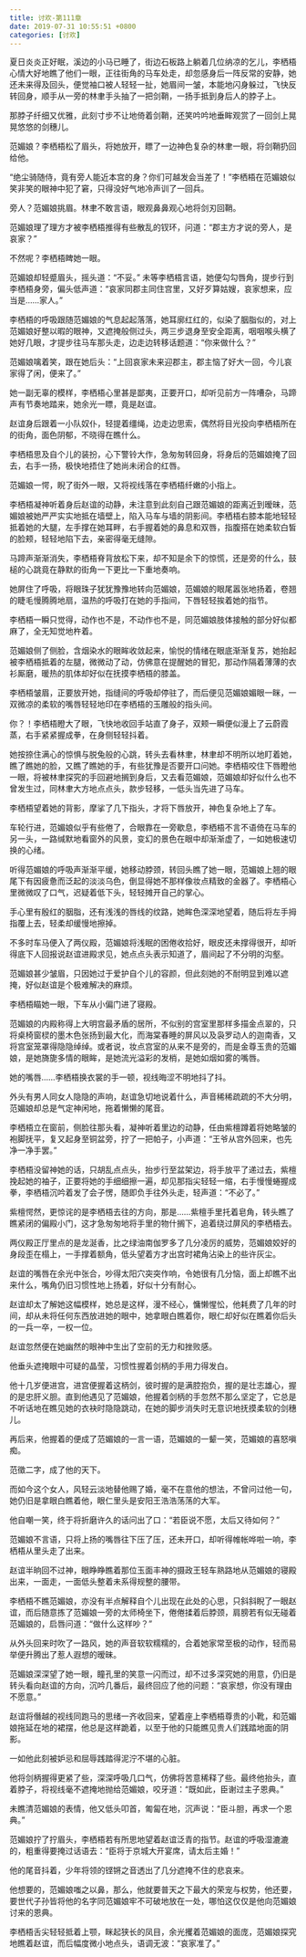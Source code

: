 ```yaml
---
title: 讨欢-第111章
date: 2019-07-31 10:55:51 +0800
categories: [讨欢]
---
```


夏日炎炎正好眠，溪边的小马已睡了，街边石板路上躺着几位纳凉的乞儿，李栖梧心情大好地瞧了他们一眼，正往街角的马车处走，却忽感身后一阵反常的安静，她还未来得及回头，便觉袖口被人轻轻一扯，她眉间一皱，本能地闪身躲过，飞快反转回身，顺手从一旁的林聿手头抽了一把剑鞘，一扬手抵到身后人的脖子上。

那脖子纤细又优雅，此刻寸步不让地倚着剑鞘，还笑吟吟地垂眸观赏了一回剑上晃晃悠悠的剑穗儿。

范媚娘？李栖梧松了眉头，将她放开，瞟了一边神色复杂的林聿一眼，将剑鞘扔回给他。

“绝尘骑随侍，竟有旁人能近本宫的身？你们可越发会当差了！”李栖梧在范媚娘似笑非笑的眼神中犯了窘，只得没好气地冷声训了一回兵。

旁人？范媚娘挑眉。林聿不敢言语，眼观鼻鼻观心地将剑刃回鞘。

范媚娘理了理方才被李栖梧推得有些散乱的钗环，问道：“郡主方才说的旁人，是哀家？”

不然呢？李栖梧睥她一眼。

范媚娘却轻蹙眉头，摇头道：“不妥。” 未等李栖梧言语，她便勾勾唇角，提步行到李栖梧身旁，偏头低声道：“哀家同郡主同住宫里，又好歹算姑嫂，哀家想来，应当是……家人。”

李栖梧的呼吸跟随范媚娘的气息起起落落，她耳廓红红的，似染了胭脂似的，对上范媚娘好整以暇的眼神，又遮掩般侧过头，两三步退身至安全距离，咽咽喉头横了她好几眼，才提步往马车那头走，边走边转移话题道：“你来做什么？”

范媚娘噙着笑，跟在她后头：“上回哀家未来迎郡主，郡主恼了好大一回，今儿哀家得了闲，便来了。”

她一副无辜的模样，李栖梧心里甚是鄙夷，正要开口，却听见前方一阵嘈杂，马蹄声有节奏地踏来，她余光一瞟，竟是赵谊。

赵谊身后跟着一小队奴仆，轻提着缰绳，边走边思索，偶然将目光投向李栖梧所在的街角，面色阴郁，不晓得在瞧什么。

李栖梧思及自个儿的装扮，心下警铃大作，急匆匆转回身，将身后的范媚娘掩了回去，右手一扬，极快地捂住了她尚未闭合的红唇。

范媚娘一愕，睨了街外一眼，又将视线落在李栖梧纤嫩的小指上。

李栖梧凝神听着身后赵谊的动静，未注意到此刻自己跟范媚娘的距离近到暧昧，范媚娘被她严严实实地抵在墙壁上，陷入马车与墙的阴影间。李栖梧右膝本能地轻轻抵着她的大腿，左手撑在她耳畔，右手握着她的鼻息和双唇，指腹搭在她柔软白皙的脸颊，轻轻地陷下去，亲密得毫无缝隙。

马蹄声渐渐消失，李栖梧脊背放松下来，却不知是余下的惊慌，还是旁的什么，鼓槌的心跳竟在静默的街角一下更比一下重地奏响。

她屏住了呼吸，将眼珠子犹犹豫豫地转向范媚娘，范媚娘的眼尾嚣张地扬着，卷翘的睫毛慢腾腾地扇，温热的呼吸打在她的手指间，下唇轻轻挨着她的指节。

李栖梧一瞬只觉得，动作也不是，不动作也不是，同范媚娘肢体接触的部分好似都麻了，全无知觉地杵着。

范媚娘侧了侧脸，含烟染水的眼眸收敛起来，愉悦的情绪在眼底渐渐复苏，她抬起被李栖梧抵着的左腿，微微动了动，仿佛意在提醒她的冒犯，那动作隔着薄薄的衣衫厮磨，暖热的肌体却好似在抚摸李栖梧的膝盖。

李栖梧皱眉，正要放开她，指缝间的呼吸却停驻了，而后便见范媚娘媚眼一眯，一双微凉的柔软的嘴唇轻轻地印在李栖梧的玉雕般的指头间。

你？！李栖梧瞪大了眼，飞快地收回手站直了身子，双颊一瞬便似漫上了云蔚霞蒸，右手紧紧握成拳，在身侧轻轻抖着。

她按捺住满心的惊惧与脱兔般的心跳，转头去看林聿，林聿却不明所以地盯着她，瞧了瞧她的脸，又瞧了瞧她的手，有些犹豫是否要开口问她。李栖梧咬住下唇瞪他一眼，将被林聿探究的手回避地搁到身后，又去看范媚娘，范媚娘却好似什么也不曾发生过，同林聿大方地点点头，款步轻移，一低头当先进了马车。

李栖梧望着她的背影，摩挲了几下指头，才将下唇放开，神色复杂地上了车。

车轮行进，范媚娘似乎有些倦了，合眼靠在一旁歇息，李栖梧不言不语倚在马车的另一头，一路缄默地看窗外的风景，变幻的景色在眼中却渐渐虚了，一如她极速切换的心绪。

听得范媚娘的呼吸声渐渐平缓，她移动脖颈，转回头瞧了她一眼，范媚娘上翘的眼尾下有因疲惫而泛起的淡淡乌色，倒显得她不那样像妆点精致的金器了。李栖梧心里微微叹了口气，迟疑着低下头，轻轻摊开自己的掌心。

手心里有殷红的胭脂，还有浅浅的唇线的纹路，她眸色深深地望着，随后将左手拇指覆上去，轻柔却缓慢地擦掉。

不多时车马便入了两仪殿，范媚娘将浅眠的困倦收拾好，眼皮还未撑得很开，却听得底下人回报说赵谊进殿求见，她点点头表示知道了，眉间起了不分明的沟壑。

范媚娘甚少皱眉，只因她过于爱护自个儿的容颜，但此刻她的不耐明显到难以遮掩，好似赵谊是个极难解决的麻烦。

李栖梧瞄她一眼，下车从小偏门进了寝殿。

范媚娘的内殿称得上大明宫最矛盾的居所，不似别的宫室里那样多描金点翠的，只将桌椅窗棂的墨木色张扬到最大化，而海棠春睡的屏风以及袅罗动人的迦南香，又将宫室笼罩得隐隐绰绰。或者说，妆点宫室的从来不是旁的，而是金尊玉贵的范媚娘，是她旖旎多情的眼眸，是她流光溢彩的发梢，是她如烟如雾的嘴唇。

她的嘴唇……李栖梧换衣裳的手一顿，视线晦涩不明地抖了抖。

外头有男人同女人隐隐的声响，赵谊急切地说着什么，声音稀稀疏疏的不大分明，范媚娘却总是气定神闲地，拖着懒懒的尾音。

李栖梧立在窗前，侧脸往那头看，凝神听着里边的动静，任由紫檀蹲着将她略皱的袍脚抚平，复又起身至铜盆旁，拧了一把帕子，小声道：“王爷从宫外回来，也先净一净手罢。”

李栖梧没留神她的话，只胡乱点点头，抬步行至盆架边，将手放平了递过去，紫檀挽起她的袖子，正要将她的手细细擦一遍，却见那指尖轻轻一缩，右手慢慢蜷握成拳，李栖梧沉吟着发了会子愣，随即负手往外头走，轻声道：“不必了。”

紫檀愕然，更惊诧的是李栖梧去往的方向，那是……紫檀手里托着皂角，转头瞧了瞧紧闭的偏殿小门，这才急匆匆地将手里的物什搁下，追着绕过屏风的李栖梧去。

两仪殿正厅里点的是龙涎香，比之绿油南伽罗多了几分凌厉的威势，范媚娘姣好的身段歪在榻上，一手撑着额角，低头望着方才出宫时裙角沾染上的些许灰尘。

赵谊的嘴唇在余光中张合，吵得太阳穴突突作响，令她很有几分恼，面上却瞧不出来什么，嘴角仍旧习惯性地上扬着，好似十分有耐心。

赵谊却太了解她这幅模样，她总是这样，漫不经心，慵懒惺忪，他耗费了几年的时间，却从未将任何东西放进她的眼中，她拿眼白瞧着你，眼仁却好似在瞧着你后头的一兵一卒，一权一位。

赵谊忽然便在她幽然的眼神中生出了空前的无力和挫败感。

他垂头遮掩眼中可疑的晶莹，习惯性握着剑柄的手用力得发白。

他十几岁便进宫，进宫便握着这柄剑，彼时握的是满腔抱负，握的是壮志雄心，握的是忠肝义胆。直到他遇见了范媚娘，他握着剑柄的手忽然不那么坚定了，它总是不听话地在瞧见她的衣袂时隐隐跳动，在她的脚步消失时无意识地抚摸柔软的剑穗儿。

再后来，他握着的便成了范媚娘的一言一语，范媚娘的一颦一笑，范媚娘的喜怒嗔痴。

范徵二字，成了他的天下。

而如今这个女人，风轻云淡地替他赐了婚，毫不在意他的想法，不曾问过他一句，她仍旧是拿眼白瞧着他，眼仁里头是安阳王浩浩荡荡的大军。

他自嘲一笑，终于将折磨许久的话问出了口：“若臣说不愿，太后又待如何？”

范媚娘不言语，只将上扬的嘴唇往下压了压，还未开口，却听得帷帐哗啦一响，李栖梧从里头走了出来。

赵谊半晌回不过神，眼睁睁瞧着那位玉面丰神的摄政王轻车熟路地从范媚娘的寝殿出来，一面走，一面低头整着未系得规整的腰带。

李栖梧不瞧范媚娘，亦没有半点解释自个儿出现在此处的心思，只斜斜睨了一眼赵谊，而后随意拣了范媚娘一旁的太师椅坐下，倦倦揉着后脖颈，肩膀若有似无碰着范媚娘的，启唇问道：“做什么这样吵？”

从外头回来时吹了一路风，她的声音软软糯糯的，合着她家常至极的动作，轻而易举便升腾出了惹人遐想的暧昧。

范媚娘深深望了她一眼，瞳孔里的笑意一闪而过，却不过多深究她的用意，仍旧是转头看向赵谊的方向，沉吟几番后，最终回应了他的问题：“哀家想，你没有理由不愿意。”

赵谊将僭越的视线同跑马的思绪一齐收回来，望着座上李栖梧尊贵的小靴，和范媚娘拖延在地的裙摆，他总是这样跪着，以至于他的只能瞧见贵人们践踏地面的阴影。

一如他此刻被妒忌和屈辱践踏得泥泞不堪的心脏。

他将剑柄握得更紧了些，深深呼吸几口气，仿佛将苦意稀释了些。最终他抬头，直着脖子，将视线毫不遮掩地抛给范媚娘，咬牙道：“既如此，臣谢过主子恩典。”

未瞧清范媚娘的表情，他又低头叩首，匍匐在地，沉声说：“臣斗胆，再求一个恩典。”

范媚娘拧了拧眉头，李栖梧若有所思地望着赵谊泛青的指节。赵谊的呼吸湿漉漉的，粗重得要掩过话语去：“臣将于京城大开宴席，请太后主婚！”

他的尾音抖着，少年将领的铿锵之音透出了几分遮掩不住的悲哀来。

他想要的，范媚娘嗤之以鼻，那么，他就要普天之下最大的荣宠与权势，他还要，要世代子孙皆将他的名字同范媚娘牢不可破地放在一处，哪怕这仅仅是他向范媚娘讨来的恩典。

李栖梧舌尖轻轻抵着上颚，眯起狭长的凤目，余光攫着范媚娘的面庞，范媚娘探究地瞧着赵谊，而后幅度微小地点头，语调无波：“哀家准了。”

